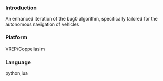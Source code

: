 ### Introduction
An enhanced iteration of the bug0 algorithm, specifically tailored for the autonomous navigation of vehicles

### Platform
VREP/Coppeliasim

### Language
python,lua

